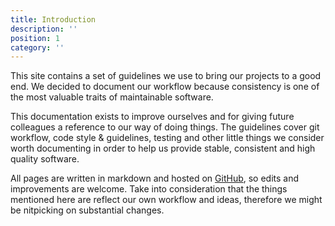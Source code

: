 ```yaml
---
title: Introduction
description: ''
position: 1
category: ''
---
```




<p class="my-4">This site contains a set of guidelines we use to bring our projects to a good end. We decided to document our workflow because consistency is one of the most valuable traits of maintainable software.</p>

<p class="my-4">This documentation exists to improve ourselves and for giving future colleagues a reference to our way of doing things. The guidelines cover git workflow, code style & guidelines, testing and other little things we consider worth documenting in order to help us provide stable, consistent and high quality software.</p>

All pages are written in markdown and hosted on [GitHub](https://github.com/BinarCode/guidelines.binarcode.com), so edits and improvements are welcome. Take into consideration that the things mentioned here are reflect our own workflow and ideas, therefore we might be nitpicking on substantial changes.
